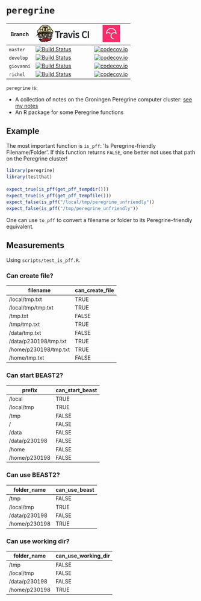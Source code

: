 # `peregrine`

Branch|[![Travis CI logo](pics/TravisCI.png)](https://travis-ci.org)|[![Codecov logo](pics/Codecov.png)](https://www.codecov.io)
---|---|---
`master`|[![Build Status](https://travis-ci.org/richelbilderbeek/peregrine.svg?branch=master)](https://travis-ci.org/richelbilderbeek/peregrine)     | [![codecov.io](https://codecov.io/github/richelbilderbeek/peregrine/coverage.svg?branch=master)](https://codecov.io/github/richelbilderbeek/peregrine?branch=master)
`develop`|[![Build Status](https://travis-ci.org/richelbilderbeek/peregrine.svg?branch=develop)](https://travis-ci.org/richelbilderbeek/peregrine)   | [![codecov.io](https://codecov.io/github/richelbilderbeek/peregrine/coverage.svg?branch=develop)](https://codecov.io/github/richelbilderbeek/peregrine?branch=develop)
`giovanni`|[![Build Status](https://travis-ci.org/richelbilderbeek/peregrine.svg?branch=giovanni)](https://travis-ci.org/richelbilderbeek/peregrine) | [![codecov.io](https://codecov.io/github/richelbilderbeek/peregrine/coverage.svg?branch=giovanni)](https://codecov.io/github/richelbilderbeek/peregrine?branch=giovanni)
`richel`|[![Build Status](https://travis-ci.org/richelbilderbeek/peregrine.svg?branch=richel)](https://travis-ci.org/richelbilderbeek/peregrine)     | [![codecov.io](https://codecov.io/github/richelbilderbeek/peregrine/coverage.svg?branch=richel)](https://codecov.io/github/richelbilderbeek/peregrine?branch=richel)

`peregrine` is:

 * A collection of notes on the Groningen Peregrine computer cluster: [see my notes](doc/README.md)
 * An R package for some Peregrine functions

## Example

The most important function is `is_pff`: 'Is Peregrine-friendly
Filename/Folder'. If this function returns `FALSE`, one better not uses
that path on the Peregrine cluster!

```r
library(peregrine)
library(testthat)

expect_true(is_pff(get_pff_tempdir()))
expect_true(is_pff(get_pff_tempfile()))
expect_false(is_pff("/local/tmp/peregrine_unfriendly"))
expect_false(is_pff("/tmp/peregrine_unfriendly"))
```

One can use `to_pff` to convert a filename or folder to
its Peregrine-friendly equivalent.

## Measurements

Using `scripts/test_is_pff.R`.

### Can create file?

filename | can_create_file
---|---
/local/tmp.txt | TRUE
/local/tmp/tmp.txt | TRUE
/tmp.txt | FALSE
/tmp/tmp.txt | TRUE
/data/tmp.txt | FALSE
/data/p230198/tmp.txt | TRUE
/home/p230198/tmp.txt | TRUE
/home/tmp.txt | FALSE


### Can start BEAST2?

prefix | can_start_beast
---|---
/local | TRUE
/local/tmp | TRUE
/tmp | FALSE
/ | FALSE
/data | FALSE
/data/p230198 | FALSE
/home | FALSE
/home/p230198 | FALSE

### Can use BEAST2?

folder_name | can_use_beast
---|---
/tmp | FALSE
/local/tmp | TRUE
/data/p230198 | FALSE
/home/p230198 | TRUE

### Can use working dir?

folder_name | can_use_working_dir
---|---
/tmp | FALSE
/local/tmp | FALSE
/data/p230198 | FALSE
/home/p230198 | TRUE
